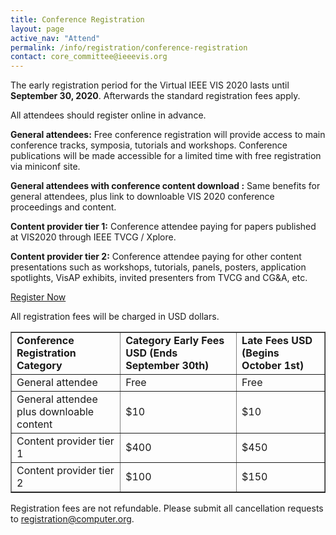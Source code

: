 ```yaml
---
title: Conference Registration
layout: page
active_nav: "Attend"
permalink: /info/registration/conference-registration
contact: core_committee@ieeevis.org
---
```



The early registration period for the Virtual IEEE VIS 2020 lasts until **September 30, 2020**. Afterwards the standard registration fees apply.


All attendees should register online in advance. 

**General attendees:** Free conference registration will provide access to main conference tracks, symposia, tutorials and workshops. Conference publications will be made accessible for a limited time with free registration via miniconf site.

**General attendees with conference content download :** Same benefits for general attendees, plus link to downloable VIS 2020 conference proceedings and content.

**Content provider tier 1:** Conference attendee paying for papers published at VIS2020 through IEEE TVCG / Xplore.

**Content provider tier 2:** Conference attendee paying for other content presentations such as workshops, tutorials, panels, posters, application spotlights, VisAP exhibits, invited presenters from TVCG and CG&A, etc.


<p class="ieeevis-btn-wrapper"><a href="http://www.cvent.com/d/p6q0rp" width="150" class="ieeevis-btn">Register Now</a></p>

All registration fees will be charged in USD dollars. 

<table border="1">
  <tbody>
    <tr>
      <td><strong>Conference Registration Category</strong></td>
      <td><strong>Category	Early Fees USD (Ends September 30th)</strong></td> 
      <td><strong>Late Fees USD (Begins October 1st)</strong></td>
    </tr> 
    <tr>
      <td>General attendee</td> 
      <td>Free</td> 
      <td>Free</td> 
    </tr> 
    <tr> 
      <td>General attendee plus downloable content</td>
      <td>$10</td> 
      <td>$10</td> 
    </tr> 
    <tr> 
      <td>Content provider tier 1</td>
      <td>$400</td>  
      <td>$450</td> 
    </tr> 
    <tr> 
      <td>Content provider tier 2</td> 
      <td>$100</td> 
      <td>$150</td> 
    </tr> 
  </tbody> 
</table> 


Registration fees are not refundable. 
Please submit all cancellation requests to [registration@computer.org](mailto:registration@computer.org). 


